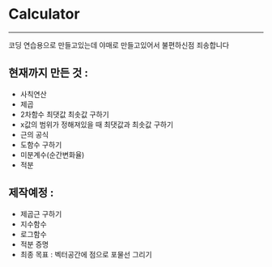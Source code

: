 # Calculator

----------------------

코딩 연습용으로 만들고있는데 야매로 만들고있어서 불편하신점 죄송합니다

## 현재까지 만든 것 :
* 사칙연산
* 제곱
* 2차함수 최댓값 최솟값 구하기
* x값의 범위가 정해져있을 때 최댓값과 최솟값 구하기
* 근의 공식
* 도함수 구하기
* 미분계수(순간변화율)
* 적분

## 제작예정 :
* 제곱근 구하기
* 지수함수
* 로그함수
* 적분 증명
* 최종 목표 : 벡터공간에 점으로 포물선 그리기
